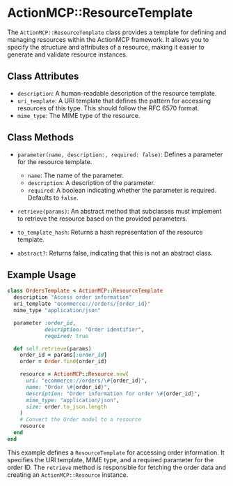# ActionMCP::ResourceTemplate

The `ActionMCP::ResourceTemplate` class provides a template for defining and managing resources within the ActionMCP framework. It allows you to specify the structure and attributes of a resource, making it easier to generate and validate resource instances.

## Class Attributes

*   `description`: A human-readable description of the resource template.
*   `uri_template`: A URI template that defines the pattern for accessing resources of this type. This should follow the RFC 6570 format.
*   `mime_type`: The MIME type of the resource.

## Class Methods

*   `parameter(name, description:, required: false)`: Defines a parameter for the resource template.
    *   `name`: The name of the parameter.
    *   `description`: A description of the parameter.
    *   `required`: A boolean indicating whether the parameter is required. Defaults to `false`.

*   `retrieve(params)`: An abstract method that subclasses must implement to retrieve the resource based on the provided parameters.

*   `to_template_hash`: Returns a hash representation of the resource template.

*   `abstract?`: Returns false, indicating that this is not an abstract class.

## Example Usage

```ruby
class OrdersTemplate < ActionMCP::ResourceTemplate
  description "Access order information"
  uri_template "ecommerce://orders/{order_id}"
  mime_type "application/json"

  parameter :order_id,
            description: "Order identifier",
            required: true

  def self.retrieve(params)
    order_id = params[:order_id]
    order = Order.find(order_id)

    resource = ActionMCP::Resource.new(
      uri: "ecommerce://orders/\#{order_id}",
      name: "Order \#{order_id}",
      description: "Order information for order \#{order_id}",
      mime_type: "application/json",
      size: order.to_json.length
    )
    # Convert the Order model to a resource
    resource
  end
end
```

This example defines a `ResourceTemplate` for accessing order information. It specifies the URI template, MIME type, and a required parameter for the order ID. The `retrieve` method is responsible for fetching the order data and creating an `ActionMCP::Resource` instance.
